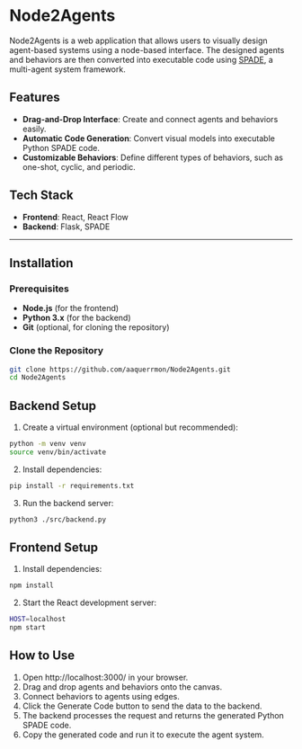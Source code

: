 # Node2Agents  

Node2Agents is a web application that allows users to visually design agent-based systems using a node-based interface. The designed agents and behaviors are then converted into executable code using [SPADE](https://github.com/javipalanca/spade), a multi-agent system framework.  

## Features  

- **Drag-and-Drop Interface**: Create and connect agents and behaviors easily.  
- **Automatic Code Generation**: Convert visual models into executable Python SPADE code.  
- **Customizable Behaviors**: Define different types of behaviors, such as one-shot, cyclic, and periodic.  

## Tech Stack  

- **Frontend**: React, React Flow  
- **Backend**: Flask, SPADE  

---

## Installation  

### Prerequisites  

- **Node.js** (for the frontend)  
- **Python 3.x** (for the backend)  
- **Git** (optional, for cloning the repository)  

### Clone the Repository  

```bash
git clone https://github.com/aaquerrmon/Node2Agents.git
cd Node2Agents
```

## Backend Setup

1. Create a virtual environment (optional but recommended):

```bash
python -m venv venv
source venv/bin/activate
```

2. Install dependencies:

```bash
pip install -r requirements.txt
```

3. Run the backend server:

```bash
python3 ./src/backend.py
```

## Frontend Setup

1. Install dependencies:

```bash
npm install
```

2. Start the React development server:
```bash
HOST=localhost
npm start
```

## How to Use

1. Open http://localhost:3000/ in your browser.
2. Drag and drop agents and behaviors onto the canvas.
3. Connect behaviors to agents using edges.
4. Click the Generate Code button to send the data to the backend.
5. The backend processes the request and returns the generated Python SPADE code.
6. Copy the generated code and run it to execute the agent system.

